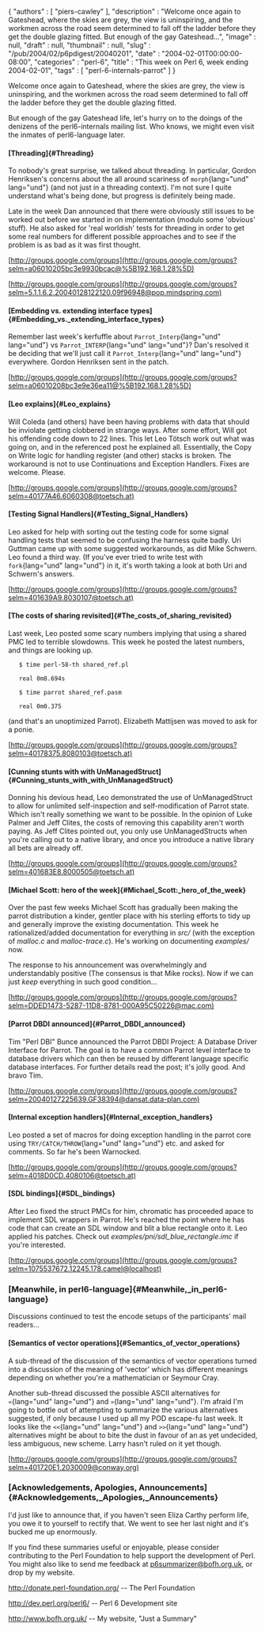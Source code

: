 {
   "authors" : [
      "piers-cawley"
   ],
   "description" : "Welcome once again to Gateshead, where the skies are grey, the view is uninspiring, and the workmen across the road seem determined to fall off the ladder before they get the double glazing fitted. But enough of the gay Gateshead...",
   "image" : null,
   "draft" : null,
   "thumbnail" : null,
   "slug" : "/pub/2004/02/p6pdigest/20040201",
   "date" : "2004-02-01T00:00:00-08:00",
   "categories" : "perl-6",
   "title" : "This week on Perl 6, week ending 2004-02-01",
   "tags" : [
      "perl-6-internals-parrot"
   ]
}





Welcome once again to Gateshead, where the skies are grey, the view is
uninspiring, and the workmen across the road seem determined to fall off
the ladder before they get the double glazing fitted.

But enough of the gay Gateshead life, let's hurry on to the doings of
the denizens of the perl6-internals mailing list. Who knows, we might
even visit the inmates of perl6-language later.

#### [Threading]{#Threading}

To nobody's great surprise, we talked about threading. In particular,
Gordon Henriksen's concerns about the all around scariness of
`morph`{lang="und" lang="und"} (and not just in a threading context).
I'm not sure I quite understand what's being done, but progress is
definitely being made.

Late in the week Dan announced that there were obviously still issues to
be worked out before we started in on implementation (modulo some
'obvious' stuff). He also asked for 'real worldish' tests for threading
in order to get some real numbers for different possible approaches and
to see if the problem is as bad as it was first thought.

[http://groups.google.com/groups](http://groups.google.com/groups?selm=a06010205bc3e9930bcac@%5B192.168.1.28%5D)

[http://groups.google.com/groups](http://groups.google.com/groups?selm=5.1.1.6.2.20040128122120.09f96948@pop.mindspring.com)

#### [Embedding vs. extending interface types]{#Embedding_vs._extending_interface_types}

Remember last week's kerfuffle about `Parrot_Interp`{lang="und"
lang="und"} vs `Parrot_INTERP`{lang="und" lang="und"}? Dan's resolved it
be deciding that we'll just call it `Parrot_Interp`{lang="und"
lang="und"} everywhere. Gordon Henriksen sent in the patch.

[http://groups.google.com/groups](http://groups.google.com/groups?selm=a06010208bc3e9e36ea11@%5B192.168.1.28%5D)

#### [Leo explains]{#Leo_explains}

Will Coleda (and others) have been having problems with data that should
be inviolate getting clobbered in strange ways. After some effort, Will
got his offending code down to 22 lines. This let Leo Tötsch work out
what was going on, and in the referenced post he explained all.
Essentially, the Copy on Write logic for handling register (and other)
stacks is broken. The workaround is not to use Continuations and
Exception Handlers. Fixes are welcome. Please.

[http://groups.google.com/groups](http://groups.google.com/groups?selm=40177A46.6060308@toetsch.at)

#### [Testing Signal Handlers]{#Testing_Signal_Handlers}

Leo asked for help with sorting out the testing code for some signal
handling tests that seemed to be confusing the harness quite badly. Uri
Guttman came up with some suggested workarounds, as did Mike Schwern.
Leo found a third way. (If you've ever tried to write test with
`fork`{lang="und" lang="und"} in it, it's worth taking a look at both
Uri and Schwern's answers.

[http://groups.google.com/groups](http://groups.google.com/groups?selm=401639A9.8030107@toetsch.at)

#### [The costs of sharing revisited]{#The_costs_of_sharing_revisited}

Last week, Leo posted some scary numbers implying that using a shared
PMC led to terrible slowdowns. This week he posted the latest numbers,
and things are looking up.

``` {lang="und" lang="und"}
   $ time perl-58-th shared_ref.pl

   real 0m8.694s

   $ time parrot shared_ref.pasm

   real 0m0.375
```

(and that's an unoptimized Parrot). Elizabeth Mattijsen was moved to ask
for a ponie.

[http://groups.google.com/groups](http://groups.google.com/groups?selm=40178375.8080103@toetsch.at)

#### [Cunning stunts with with UnManagedStruct]{#Cunning_stunts_with_with_UnManagedStruct}

Donning his devious head, Leo demonstrated the use of UnManagedStruct to
allow for unlimited self-inspection and self-modification of Parrot
state. Which isn't really something we want to be possible. In the
opinion of Luke Palmer and Jeff Clites, the costs of removing this
capability aren't worth paying. As Jeff Clites pointed out, you only use
UnManagedStructs when you're calling out to a native library, and once
you introduce a native library all bets are already off.

[http://groups.google.com/groups](http://groups.google.com/groups?selm=401683E8.8000505@toetsch.at)

#### [Michael Scott: hero of the week]{#Michael_Scott:_hero_of_the_week}

Over the past few weeks Michael Scott has gradually been making the
parrot distribution a kinder, gentler place with his sterling efforts to
tidy up and generally improve the existing documentation. This week he
rationalized/added documentation for everything in *src/* (with the
exception of *malloc.c* and *malloc-trace.c*). He's working on
documenting *examples/* now.

The response to his announcement was overwhelmingly and understandably
positive (The consensus is that Mike rocks). Now if we can just *keep*
everything in such good condition...

[http://groups.google.com/groups](http://groups.google.com/groups?selm=DDED1473-5287-11D8-8781-000A95C50226@mac.com)

#### [Parrot DBDI announced]{#Parrot_DBDI_announced}

Tim "Perl DBI" Bunce announced the Parrot DBDI Project: A Database
Driver Interface for Parrot. The goal is to have a common Parrot level
interface to database drivers which can then be reused by different
language specific database interfaces. For further details read the
post; it's jolly good. And bravo Tim.

[http://groups.google.com/groups](http://groups.google.com/groups?selm=20040127225639.GF38394@dansat.data-plan.com)

#### [Internal exception handlers]{#Internal_exception_handlers}

Leo posted a set of macros for doing exception handling in the parrot
core using `TRY/CATCH/THROW`{lang="und" lang="und"} etc. and asked for
comments. So far he's been Warnocked.

[http://groups.google.com/groups](http://groups.google.com/groups?selm=4018D0CD.4080106@toetsch.at)

#### [SDL bindings]{#SDL_bindings}

After Leo fixed the struct PMCs for him, chromatic has proceeded apace
to implement SDL wrappers in Parrot. He's reached the point where he has
code that can create an SDL window and blit a blue rectangle onto it.
Leo applied his patches. Check out
*examples/pni/sdl\_blue\_rectangle.imc* if you're interested.

[http://groups.google.com/groups](http://groups.google.com/groups?selm=1075537672.12245.178.camel@localhost)

### [Meanwhile, in perl6-language]{#Meanwhile,_in_perl6-language}

Discussions continued to test the encode setups of the participants'
mail readers...

#### [Semantics of vector operations]{#Semantics_of_vector_operations}

A sub-thread of the discussion of the semantics of vector operations
turned into a discussion of the meaning of 'vector' which has different
meanings depending on whether you're a mathematician or Seymour Cray.

Another sub-thread discussed the possible ASCII alternatives for
`«`{lang="und" lang="und"} and `»`{lang="und" lang="und"}. I'm afraid
I'm going to bottle out of attempting to summarize the various
alternatives suggested, if only because I used up all my POD escape-fu
last week. It looks like the `<<`{lang="und" lang="und"} and
`>>`{lang="und" lang="und"} alternatives might be about to bite the dust
in favour of an as yet undecided, less ambiguous, new scheme. Larry
hasn't ruled on it yet though.

[http://groups.google.com/groups](http://groups.google.com/groups?selm=401720E1.2030009@conway.org)

### [Acknowledgements, Apologies, Announcements]{#Acknowledgements,_Apologies,_Announcements}

I'd just like to announce that, if you haven't seen Eliza Carthy perform
life, you owe it to yourself to rectify that. We went to see her last
night and it's bucked me up enormously.

If you find these summaries useful or enjoyable, please consider
contributing to the Perl Foundation to help support the development of
Perl. You might also like to send me feedback at
[p6summarizer@bofh.org.uk](TODO), or drop by my website.

<http://donate.perl-foundation.org/> -- The Perl Foundation

<http://dev.perl.org/perl6/> -- Perl 6 Development site

<http://www.bofh.org.uk/> -- My website, "Just a Summary"



